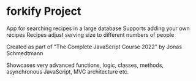 # forkify Project

App for searching recipes in a large database
Supports adding your own recipes
Recipes adjust serving size to different numbers of people

Created as part of "The Complete JavaScript Course 2022" by Jonas Schmedtmann

Showcases very advanced functions, logic, classes, methods, asynchronous JavaScript, MVC architecture etc.
